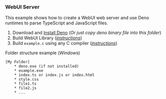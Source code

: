 ### WebUI Server

This example shows how to create a WebUI web server and use Deno runtimes to parse TypeScript and JavaScript files.

 1. Download and [Install Deno](https://github.com/denoland/deno/releases) (*Or just copy deno binary file into this folder*)
 2. Build WebUI Library (*[instructions](https://github.com/alifcommunity/webui/tree/main/build)*)
 3. Build `example.c` using any C compiler (*[instructions](https://github.com/alifcommunity/webui/tree/main/examples/C)*)

Folder structure example (*Windows*)

    [My Folder]
	    * deno.exe (if not installed)
	    * example.exe
	    * index.ts or index.js or index.html
	    * style.css
	    * file1.ts
	    * file2.js
	    * ...
